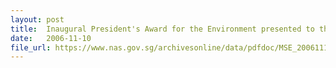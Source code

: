 ```yaml
---
layout: post
title:  Inaugural President's Award for the Environment presented to three worthy recipients
date:   2006-11-10
file_url: https://www.nas.gov.sg/archivesonline/data/pdfdoc/MSE_20061110001.pdf
---
```

